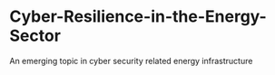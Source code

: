 # Cyber-Resilience-in-the-Energy-Sector
An emerging topic in cyber security related energy infrastructure
